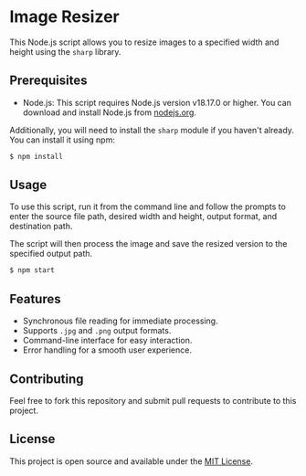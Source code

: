 # Image Resizer

This Node.js script allows you to resize images to a specified width and height using the `sharp` library.

## Prerequisites

- Node.js: This script requires Node.js version v18.17.0 or higher. You can download and install Node.js from [nodejs.org](https://nodejs.org/).

Additionally, you will need to install the `sharp` module if you haven't already. You can install it using npm:

```bash
$ npm install
```

## Usage

To use this script, run it from the command line and follow the prompts to enter the source file path, desired width and height, output format, and destination path.

The script will then process the image and save the resized version to the specified output path.

```bash
$ npm start
```

## Features

- Synchronous file reading for immediate processing.
- Supports `.jpg` and `.png` output formats.
- Command-line interface for easy interaction.
- Error handling for a smooth user experience.

## Contributing

Feel free to fork this repository and submit pull requests to contribute to this project.

## License

This project is open source and available under the [MIT License](LICENSE).
